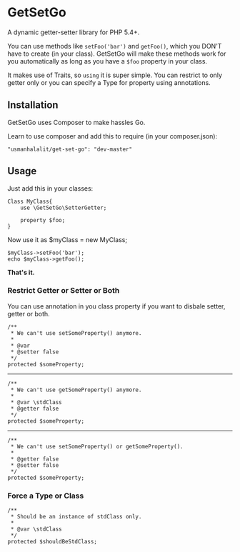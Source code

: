 # GetSetGo
A dynamic getter-setter library for PHP 5.4+.

You can use methods like `setFoo('bar')` and `getFoo()`, which you DON'T have to create (in your class). GetSetGo will make these methods work for you automatically as long as you have a `$foo` property in your class. 

It makes use of Traits, so `using` it is super simple. You can restrict to only getter only or you can specify a Type for property using annotations.

## Installation

GetSetGo uses Composer to make hassles Go.

Learn to use composer and add this to require (in your composer.json):

    "usmanhalalit/get-set-go": "dev-master"

## Usage

Just add this in your classes:

    Class MyClass{
        use \GetSetGo\SetterGetter;
    	
		property $foo;
    }
Now use it as
	$myClass = new MyClass;
	
	$myClass->setFoo('bar');
	echo $myClass->getFoo();


**That's it.**

### Restrict Getter or Setter or Both

You can use annotation in you class property if you want to disbale setter, getter or both.

	/**
	 * We can't use setSomeProperty() anymore.
	 *
	 * @var
	 * @setter false
	 */
	protected $someProperty;

___

	/**
	 * We can't use getSomeProperty() anymore.
	 *
	 * @var \stdClass
	 * @getter false
	 */
	protected $someProperty;

___


	/**
	 * We can't use setSomeProperty() or getSomeProperty().
	 *
	 * @getter false
	 * @setter false
	 */
	protected $someProperty;


### Force a Type or Class


    /**
     * Should be an instance of stdClass only.
     *
     * @var \stdClass
     */
    protected $shouldBeStdClass;
